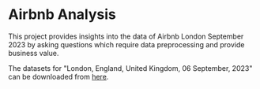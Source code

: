 # Airbnb Analysis 

This project provides insights into the data of Airbnb London September 2023 by asking questions which require data preprocessing and provide business value.

The datasets for "London, England, United Kingdom, 06 September, 2023" can be downloaded from [here](http://insideairbnb.com/get-the-data/).

